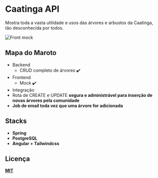 
# Caatinga API

Mostra toda a vasta utilidade e usos das árvores e arbustos da Caatinga, tão desconhecida por todos.

![Front mock](https://user-images.githubusercontent.com/52302576/162094381-75da4edd-b13a-4605-b191-d4ca2d668711.PNG)


## Mapa do Maroto

- Backend
  - CRUD completo de árvores ✔️
- Frontend 
  - Mock ✔️
- Integração 
- Rota de CREATE e UPDATE <strong>segura<strong> e administrável para inserção de novas árvores pela comunidade
- Job de email toda vez que uma árvore for adicionada

## Stacks

- Spring
- PostgreSQL
- Angular + Tailwindcss

## Licença

[MIT](#LICENCE)

